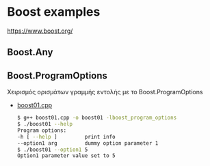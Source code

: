 # Boost examples

<https://www.boost.org/>

## Boost.Any

## Boost.ProgramOptions

Χειρισμός ορισμάτων γραμμής εντολής με το Boost.ProgramOptions

* [boost01.cpp](boost1.cpp)

    ```sh
    $ g++ boost01.cpp -o boost01 -lboost_program_options
    $ ./boost01 --help
    Program options:
    -h [ --help ]         print info
    --option1 arg         dummy option parameter 1
    $ ./boost01 --option1 5
    Option1 parameter value set to 5
    ```

